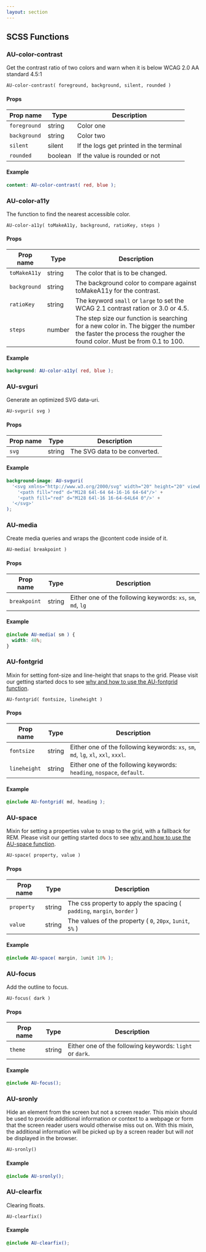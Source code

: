 ```yaml
---
layout: section
---
```


## SCSS Functions

### AU-color-contrast

Get the contrast ratio of two colors and warn when it is below WCAG 2.0 AA standard 4.5:1

`AU-color-contrast( foreground, background, silent, rounded )`


#### Props

| Prop name    | Type   | Description |
|--------------|--------|-------------|
| `foreground` | string | Color one   |
| `background` | string | Color two   |
| `silent`     | silent  | If the logs get printed in the terminal   |
| `rounded`    | boolean | If the value is rounded or not   |


#### Example

```scss
content: AU-color-contrast( red, blue );
```


### AU-color-a11y

The function to find the nearest accessible color.

`AU-color-a11y( toMakeA11y, background, ratioKey, steps )`


#### Props

| Prop name | Type    | Description |
|-----------|---------|-------------|
| `toMakeA11y` | string | The color that is to be changed.   |
| `background` | string | The background color to compare against toMakeA11y for the contrast.   |
| `ratioKey`   | string | The keyword `small` or `large` to set the WCAG 2.1 contrast ration or 3.0 or 4.5.   |
| `steps`      | number | The step size our function is searching for a new color in. The bigger the number the faster the process the rougher the found color. Must be from 0.1 to 100.   |


#### Example

```scss
background: AU-color-a11y( red, blue );
```


### AU-svguri

Generate an optimized SVG data-uri.

`AU-svguri( svg )`


#### Props

| Prop name | Type    | Description
|-----------|---------|-------------------------|
| `svg` | string  | The SVG data to be converted.


#### Example

```scss
background-image: AU-svguri(
  '<svg xmlns="http://www.w3.org/2000/svg" width="20" height="20" viewBox="0 0 128 128">' +
    '<path fill="red" d="M128 64l-64 64-16-16 64-64"/>' +
    '<path fill="red" d="M128 64l-16 16-64-64L64 0"/>' +
  '</svg>'
);
```


### AU-media

Create media queries and wraps the @content code inside of it.

`AU-media( breakpoint )`


#### Props

| Prop name | Type    | Description |
|-----------|---------|-------------|
| `breakpoint` | string | Either one of the following keywords: `xs`, `sm`, `md`, `lg` |


#### Example

```scss
@include AU-media( sm ) {
  width: 48%;
}
```


### AU-fontgrid

Mixin for setting font-size and line-height that snaps to the grid. Please visit our getting started docs to see [why and how to use the AU-fontgrid function](get-started/font-size-space/#font-size-function).

`AU-fontgrid( fontsize, lineheight )`


#### Props

| Prop name | Type    | Description |
|-----------|---------|-------------|
| `fontsize`   | string | Either one of the following keywords: `xs`, `sm`, `md`, `lg`, `xl`, `xxl`, `xxxl`.   |
| `lineheight` | string | Either one of the following keywords: `heading`, `nospace`, `default`.   |


#### Example

```scss
@include AU-fontgrid( md, heading );
```


### AU-space

Mixin for setting a properties value to snap to the grid, with a fallback for REM. Please visit our getting started docs to see [why and how to use the AU-space function](get-started/font-size-space/#au-space-function).

`AU-space( property, value )`


#### Props

| Prop name | Type    | Description |
|-----------|---------|-------------|
| `property` | string | The css property to apply the spacing ( `padding`, `margin`, `border` )   |
| `value`    | string | The values of the property ( `0`, `20px`, `1unit`, `5%` )   |


#### Example

```scss
@include AU-space( margin, 1unit 10% );
```


### AU-focus

Add the outline to focus.

`AU-focus( dark )`


#### Props

| Prop name | Type    | Description |
|-----------|---------|------------|
| `theme` | string | Either one of the following keywords: `light` or `dark`.   |

#### Example

```scss
@include AU-focus();
```


### AU-sronly

Hide an element from the screen but not a screen reader. This mixin should be used to provide additional information or context to a webpage or form that the screen reader users would otherwise miss out on. With this mixin, the additional information will be picked up by a screen reader but will _not_ be displayed in the browser. 



`AU-sronly()`


#### Example

```scss
@include AU-sronly();
```


### AU-clearfix

Clearing floats.

`AU-clearfix()`


#### Example

```scss
@include AU-clearfix();
```


